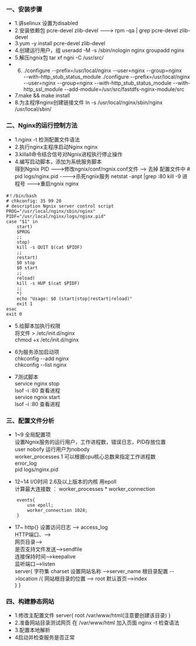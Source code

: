 ### 一、安装步骤
-	1.讲selinux 设置为disabled
-	2.安装依赖包 pcre-devel zlib-devel ---> rpm -qa | grep pcre-devel zlib-devel 
-	3.yum -y install pcre-devel zlib-devel
-	4.创建运行用户，组
		useradd -M -s /sbin/nologin nginx
		groupadd nginx
-	5.解压ngnix包
		tar xf ngni -C /usr/src/
-	6.  ./configure --prefix=/usr/local/nginx  --user=nginx  --group=nginx  
			--with-http_stub_status_module
        ./configure --prefix=/usr/local/nginx --user=nginx  --group=nginx 
        --with-http_stub_status_module
        --with-http_ssl_module 
        --add-module=/usr/src/fastdfs-nginx-module/src			
-	7.make && make install
-	8.为主程序nginx创建链接文件
		ln -s /usr/local/nginx/sbin/nginx    /usr/local/sbin/

### 二、Nginx的运行控制方法
-	1.nginx -t 检测配置文件语法
-	2.执行nginx主程序启动Nginx  nginx
-	3.killall命令结合信号对Ngnix进程执行停止操作 
-	4.编写启动脚本，添加为系统服务脚本  
    得到Ngnix PID   --->修改ngnix/conf/ngnix.conf文件		-->  去掉 配置文件中 # pid   logs/nginx.pid
		---->杀死ngnix服务   netstat -anpt |grep :80   kill -9 进程号
		--->重启ngnix  nginx

```text
#！/bin/bash
# chkconfig: 35 99 20
# description Ngnix server control script
PROG="/usr/local/nginx/sbin/nginx"
PIDF="/usr/local/nginx/logs/nginx.pid"
case "$1" in
    start)
    $PROG
    ;;
    stop)
    kill -s QUIT $(cat $PIDF)
    ;;
    restart)
    $0 stop
    $0 start
    ;;
    reload)
    kill -s HUP $(cat $PIDF)
    ;;
    *)
    echo "Usage: $0 (start|stop|restart|reload)"
    exit 1
esac 
exit 0
```
-	5.给脚本加执行权限  
	    将文件 >  /etc/init.d/nginx  
		chmod +x /etc/init.d/nginx  

-	6为服务添加启动项  
		chkconfig --add nginx  
		chkconfig --list nginx  

-	7测试脚本  
		service nginx stop  
		lsof -i :80  查看进程  
		service ngnix start  
		lsof -i :80  查看进程  
		
### 三、配置文件分析  
-	1~9	全局配置项  
		设置Ngnix服务的运行用户，工作进程数，错误日志，PID存放位置  
		user nobofy   运行用户为nobody  
		worker_processes 1  可以根据cpu核心总数来指定工作进程数  
		error_log  
		pid logs/nginx.pid  
		
-	12~14  I/O时间  2.6及以上版本的内核 用epoll  
  计算最大连接数 ： worker_processes * worker_connection
```text
    events{
        use epoll;
        worker_connection 1024;
    }
```
		 
-	17~
		http{}
		设置访问日志  --> access_log  
		HTTP端口、-->   
		网页目录-->  
		是否支持文件发送-->sendfile  
		连接保持时间-->keepalive  
		监听端口-->listen  
		server{
			字符集  charset 
			设置网站名称 -->server_name
			根目录配置 -->location /{
				网站根目录的位置 --> root
				默认首页-->index		
			}
		}
		
### 四、构建静态网站
-	1.修改主配置文件
		server{
			root  /var/www/html(注意要创建该目录)
		}
-	2.准备网站目录测试网页
		在 /var/www/html  加入页面
		nginx -t  检查语法
-	3.配置本地解析
-	4启动并检查服务是否正常	
